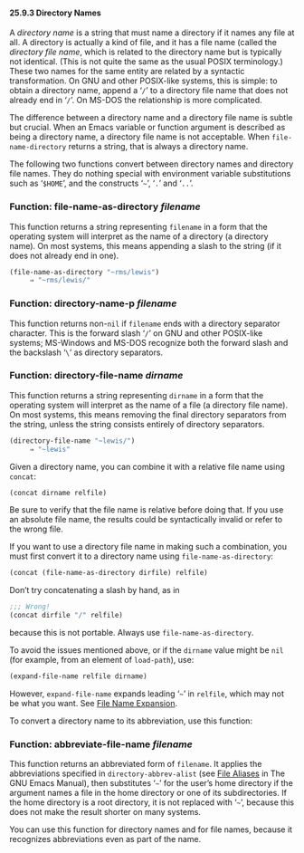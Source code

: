 

#### 25.9.3 Directory Names

A *directory name* is a string that must name a directory if it names any file at all. A directory is actually a kind of file, and it has a file name (called the *directory file name*, which is related to the directory name but is typically not identical. (This is not quite the same as the usual POSIX terminology.) These two names for the same entity are related by a syntactic transformation. On GNU and other POSIX-like systems, this is simple: to obtain a directory name, append a ‘`/`’ to a directory file name that does not already end in ‘`/`’. On MS-DOS the relationship is more complicated.

The difference between a directory name and a directory file name is subtle but crucial. When an Emacs variable or function argument is described as being a directory name, a directory file name is not acceptable. When `file-name-directory` returns a string, that is always a directory name.

The following two functions convert between directory names and directory file names. They do nothing special with environment variable substitutions such as ‘`$HOME`’, and the constructs ‘`~`’, ‘`.`’ and ‘`..`’.

### Function: **file-name-as-directory** *filename*

This function returns a string representing `filename` in a form that the operating system will interpret as the name of a directory (a directory name). On most systems, this means appending a slash to the string (if it does not already end in one).

```lisp
(file-name-as-directory "~rms/lewis")
     ⇒ "~rms/lewis/"
```

### Function: **directory-name-p** *filename*

This function returns non-`nil` if `filename` ends with a directory separator character. This is the forward slash ‘`/`’ on GNU and other POSIX-like systems; MS-Windows and MS-DOS recognize both the forward slash and the backslash ‘`\`’ as directory separators.

### Function: **directory-file-name** *dirname*

This function returns a string representing `dirname` in a form that the operating system will interpret as the name of a file (a directory file name). On most systems, this means removing the final directory separators from the string, unless the string consists entirely of directory separators.

```lisp
(directory-file-name "~lewis/")
     ⇒ "~lewis"
```

Given a directory name, you can combine it with a relative file name using `concat`:

```lisp
(concat dirname relfile)
```

Be sure to verify that the file name is relative before doing that. If you use an absolute file name, the results could be syntactically invalid or refer to the wrong file.

If you want to use a directory file name in making such a combination, you must first convert it to a directory name using `file-name-as-directory`:

```lisp
(concat (file-name-as-directory dirfile) relfile)
```

Don’t try concatenating a slash by hand, as in

```lisp
;;; Wrong!
(concat dirfile "/" relfile)
```

because this is not portable. Always use `file-name-as-directory`.

To avoid the issues mentioned above, or if the `dirname` value might be `nil` (for example, from an element of `load-path`), use:

```lisp
(expand-file-name relfile dirname)
```

However, `expand-file-name` expands leading ‘`~`’ in `relfile`, which may not be what you want. See [File Name Expansion](File-Name-Expansion.html).

To convert a directory name to its abbreviation, use this function:

### Function: **abbreviate-file-name** *filename*

This function returns an abbreviated form of `filename`. It applies the abbreviations specified in `directory-abbrev-alist` (see [File Aliases](https://www.gnu.org/software/emacs/manual/html_node/emacs/File-Aliases.html#File-Aliases) in The GNU Emacs Manual), then substitutes ‘`~`’ for the user’s home directory if the argument names a file in the home directory or one of its subdirectories. If the home directory is a root directory, it is not replaced with ‘`~`’, because this does not make the result shorter on many systems.

You can use this function for directory names and for file names, because it recognizes abbreviations even as part of the name.
